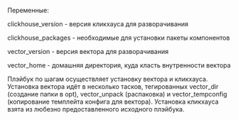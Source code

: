 Переменные:

clickhouse_version - версия кликхауса для разворачивания

clickhouse_packages - необходимые для установки пакеты компонентов

vector_version - версия вектора для разворачивания

vector_home - домашняя директория, куда класть внутренности вектора



Плэйбук по шагам осуществляет установку вектора и кликхауса. Установка вектора идёт в несколько тасков, тегированных vector_dir (создание папки в opt), vector_unpack (распаковка) и vector_tempconfig (копирование темплейта конфига для вектора).
Установка кликхауса взята из любезно предоставленного исходного плэйбука.
